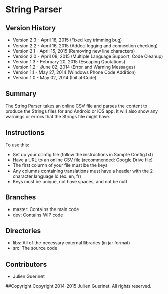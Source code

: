 # String Parser

## Version History
* Version 2.3 - April 18, 2015 (Fixed key trimming bug)
* Version 2.2 - April 16, 2015 (Added logging and connection checking)
* Version 2.1 - April 15, 2015 (Removing new line characters)
* Version 2.0 - April 08, 2015 (Multiple Language Support, Code Cleanup)
* Version 1.3 - February 20, 2015 (Escaping Quotations)
* Version 1.2 - June 02, 2014 (Error and Warning Messages)
* Version 1.1 - May 27, 2014 (Windows Phone Code Addition)
* Version 1.0 - May 02, 2014 (Initial Code)

## Summary
The String Parser takes an online CSV file and parses the content to produce the Strings files for and Android or iOS app.
It will also show any warnings or errors that the Strings file might have. 

## Instructions
To use this: 

* Set up your config file (follow the instructions in Sample Config.txt)
* Have a URL to an online CSV file (recommended: Google Drive file) 
* The first column of your file must be the keys
* Any columns containing translations must have a header with the 2 character language Id (ex: en, fr)
* Keys must be unique, not have spaces, and not be null

## Branches
* master: Contains the main code 
* dev: Contains WIP code

## Directories
* libs: All of the necessary external libraries (in jar format)
* src: The source code

## Contributors
* Julien Guerinet

##Copyright 
Copyright 2014-2015 Julien Guerinet. All rights reserved.